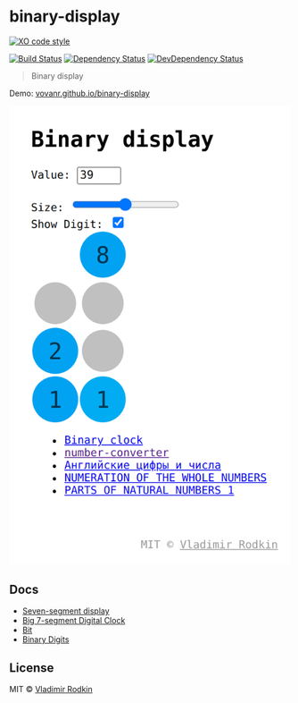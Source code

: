 # binary-display

[![XO code style][codestyle-image]][codestyle-url]

[![Build Status][travis-image]][travis-url]
[![Dependency Status][depstat-image]][depstat-url]
[![DevDependency Status][depstat-dev-image]][depstat-dev-url]

> Binary display

Demo: [vovanr.github.io/binary-display][demo]

![](preview.png)

## Docs

- [Seven-segment display](https://en.wikipedia.org/wiki/Seven-segment_display)
- [Big 7-segment Digital Clock](https://www.instructables.com/id/Big-7-segment-Digital-Clock/)
- [Bit](https://en.wikipedia.org/wiki/Bit)
- [Binary Digits](https://www.mathsisfun.com/binary-digits.html)

## License
MIT © [Vladimir Rodkin](https://github.com/VovanR)

[demo]: https://vovanr.github.io/binary-display

[codestyle-url]: https://github.com/xojs/xo
[codestyle-image]: https://img.shields.io/badge/code_style-XO-5ed9c7.svg?style=flat-square

[travis-url]: https://travis-ci.org/VovanR/binary-display
[travis-image]: https://img.shields.io/travis/VovanR/binary-display.svg?style=flat-square

[depstat-url]: https://david-dm.org/VovanR/binary-display
[depstat-image]: https://david-dm.org/VovanR/binary-display.svg?style=flat-square

[depstat-dev-url]: https://david-dm.org/VovanR/binary-display
[depstat-dev-image]: https://david-dm.org/VovanR/binary-display/dev-status.svg?style=flat-square
